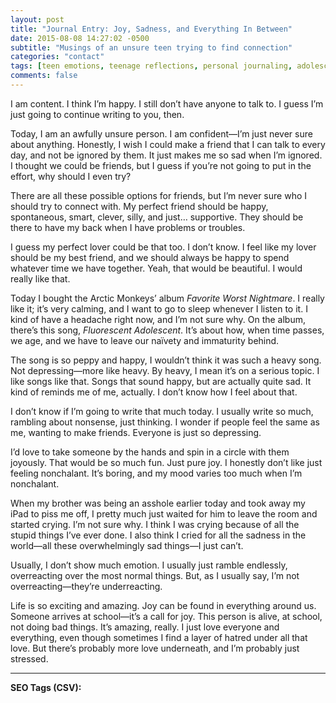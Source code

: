 ```yaml
---
layout: post
title: "Journal Entry: Joy, Sadness, and Everything In Between"
date: 2015-08-08 14:27:02 -0500
subtitle: "Musings of an unsure teen trying to find connection"
categories: "contact"
tags: [teen emotions, teenage reflections, personal journaling, adolescent thoughts, friendship struggles, Arctic Monkeys, self-discovery, emotional writing, happiness and sadness, introspection, teen life, coping with stress, teenage identity, music and emotions]
comments: false
---
```

I am content. I think I’m happy. I still don’t have anyone to talk to. I guess I’m just going to continue writing to you, then.

Today, I am an awfully unsure person. I am confident—I’m just never sure about anything. Honestly, I wish I could make a friend that I can talk to every day, and not be ignored by them. It just makes me so sad when I’m ignored. I thought we could be friends, but I guess if you’re not going to put in the effort, why should I even try?

There are all these possible options for friends, but I’m never sure who I should try to connect with. My perfect friend should be happy, spontaneous, smart, clever, silly, and just… supportive. They should be there to have my back when I have problems or troubles.<!-- more -->

I guess my perfect lover could be that too. I don’t know. I feel like my lover should be my best friend, and we should always be happy to spend whatever time we have together. Yeah, that would be beautiful. I would really like that.

Today I bought the Arctic Monkeys’ album *Favorite Worst Nightmare*. I really like it; it’s very calming, and I want to go to sleep whenever I listen to it. I kind of have a headache right now, and I’m not sure why. On the album, there’s this song, *Fluorescent Adolescent*. It’s about how, when time passes, we age, and we have to leave our naïvety and immaturity behind.

The song is so peppy and happy, I wouldn’t think it was such a heavy song. Not depressing—more like heavy. By heavy, I mean it’s on a serious topic. I like songs like that. Songs that sound happy, but are actually quite sad. It kind of reminds me of me, actually. I don’t know how I feel about that.

I don’t know if I’m going to write that much today. I usually write so much, rambling about nonsense, just thinking. I wonder if people feel the same as me, wanting to make friends. Everyone is just so depressing.

I’d love to take someone by the hands and spin in a circle with them joyously. That would be so much fun. Just pure joy. I honestly don’t like just feeling nonchalant. It’s boring, and my mood varies too much when I’m nonchalant.

When my brother was being an asshole earlier today and took away my iPad to piss me off, I pretty much just waited for him to leave the room and started crying. I’m not sure why. I think I was crying because of all the stupid things I’ve ever done. I also think I cried for all the sadness in the world—all these overwhelmingly sad things—I just can’t.

Usually, I don’t show much emotion. I usually just ramble endlessly, overreacting over the most normal things. But, as I usually say, I’m not overreacting—they’re underreacting.

Life is so exciting and amazing. Joy can be found in everything around us. Someone arrives at school—it’s a call for joy. This person is alive, at school, not doing bad things. It’s amazing, really. I just love everyone and everything, even though sometimes I find a layer of hatred under all that love. But there’s probably more love underneath, and I’m probably just stressed.

---

**SEO Tags (CSV):**

